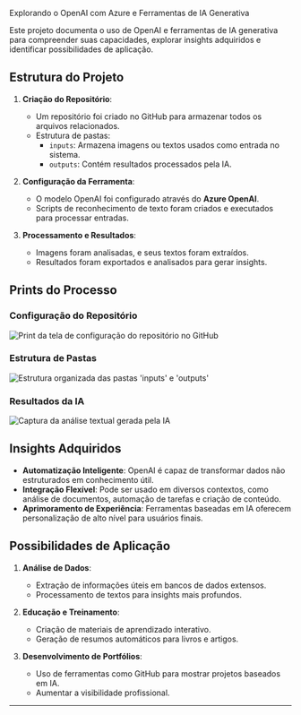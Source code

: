 Explorando o OpenAI com Azure e Ferramentas de IA Generativa

Este projeto documenta o uso de OpenAI e ferramentas de IA generativa para compreender suas capacidades, explorar insights adquiridos e identificar possibilidades de aplicação.

## Estrutura do Projeto

1. **Criação do Repositório**:
   - Um repositório foi criado no GitHub para armazenar todos os arquivos relacionados.
   - Estrutura de pastas:
     - `inputs`: Armazena imagens ou textos usados como entrada no sistema.
     - `outputs`: Contém resultados processados pela IA.

2. **Configuração da Ferramenta**:
   - O modelo OpenAI foi configurado através do **Azure OpenAI**.
   - Scripts de reconhecimento de texto foram criados e executados para processar entradas.

3. **Processamento e Resultados**:
   - Imagens foram analisadas, e seus textos foram extraídos.
   - Resultados foram exportados e analisados para gerar insights.

## Prints do Processo

### Configuração do Repositório
![Print da tela de configuração do repositório no GitHub](url-exemplo)

### Estrutura de Pastas
![Estrutura organizada das pastas 'inputs' e 'outputs'](url-exemplo)

### Resultados da IA
![Captura da análise textual gerada pela IA](url-exemplo)

## Insights Adquiridos

- **Automatização Inteligente**: OpenAI é capaz de transformar dados não estruturados em conhecimento útil.
- **Integração Flexível**: Pode ser usado em diversos contextos, como análise de documentos, automação de tarefas e criação de conteúdo.
- **Aprimoramento de Experiência**: Ferramentas baseadas em IA oferecem personalização de alto nível para usuários finais.

## Possibilidades de Aplicação

1. **Análise de Dados**:
   - Extração de informações úteis em bancos de dados extensos.
   - Processamento de textos para insights mais profundos.

2. **Educação e Treinamento**:
   - Criação de materiais de aprendizado interativo.
   - Geração de resumos automáticos para livros e artigos.

3. **Desenvolvimento de Portfólios**:
   - Uso de ferramentas como GitHub para mostrar projetos baseados em IA.
   - Aumentar a visibilidade profissional.

---
